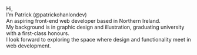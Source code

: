 Hi, <br />
I’m Patrick (@patrickohanlondev) <br />
An aspiring front-end web developer based in Northern Ireland. <br />
My background is in graphic design and illustration, graduating university with a first-class honours.  <br />
I look forward to exploring the space where design and functionality meet in web development.

<!---
patrickohanlondev/patrickohanlondev is a ✨ special ✨ repository because its `README.md` (this file) appears on your GitHub profile.
You can click the Preview link to take a look at your changes.
--->
